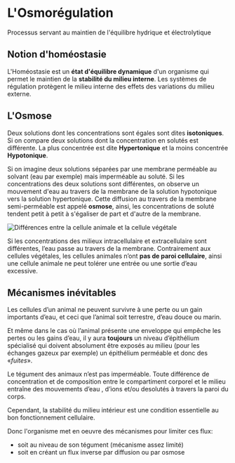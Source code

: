 # L'Osmorégulation

Processus servant au maintien de l'équilibre hydrique et électrolytique

## Notion d'homéostasie

L'Homéostasie est un **état d'équilibre dynamique** d'un organisme qui permet le maintien de la **stabilité du milieu interne**. Les systèmes de régulation protègent le milieu interne des effets des variations du milieu externe.

## L'Osmose

Deux solutions dont les concentrations sont égales sont dites **isotoniques**. Si on compare deux solutions dont la concentration en solutés est différente. La plus concentrée est dite **Hypertonique** et la moins concentrée **Hypotonique**.

Si on imagine deux solutions séparées par une membrane perméable au solvant (eau par exemple) mais imperméable au soluté. Si les concentrations des deux solutions sont différentes, on observe un mouvement d'eau au travers de la membrane de la solution hypotonique vers la solution hypertonique. Cette diffusion au travers de la membrane semi-perméable est appelé **osmose**, ainsi, les concentrations de soluté tendent petit à petit à s'égaliser de part et d'autre de la membrane.

![Différences entre la cellule animale et la cellule végétale](Images/diffcellules.JPG)

Si les concentrations des milieux intracellulaire et extracellulaire sont
différentes, l’eau passe au travers de la membrane. Contrairement aux cellules végétales, les cellules animales n’ont **pas de paroi cellulaire**, ainsi une cellule animale ne peut tolérer une entrée ou une sortie d’eau excessive.

## Mécanismes inévitables

Les cellules d’un animal ne peuvent survivre à une perte ou un gain importants d’eau, et ceci que l’animal soit terrestre, d’eau douce ou marin.

Et même dans le cas où l’animal présente une enveloppe qui empêche les pertes ou les gains d’eau, il y aura
**toujours** un niveau d’épithélium spécialisé qui doivent absolument être exposés au milieu (pour les échanges gazeux par exemple) un épithélium perméable et donc des «*fuites*».

Le tégument des animaux n’est pas imperméable. Toute différence de concentration et de composition entre le compartiment corporel et le milieu entraîne des mouvements d’eau , d’ions et/ou desolutés à travers la paroi du corps.

Cependant, la stabilité du milieu intérieur est une condition essentielle au bon fonctionnement cellulaire.

Donc l'organisme met en oeuvre des mécanismes pour limiter ces flux:

* soit au niveau de son tégument (mécanisme assez limité)
* soit en créant un flux inverse par diffusion ou par osmose

